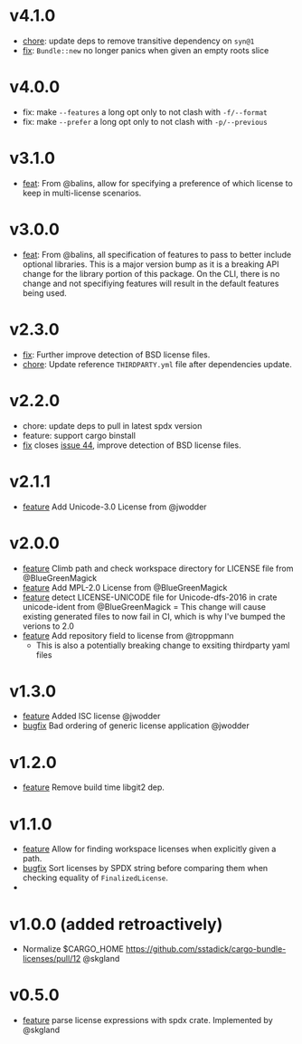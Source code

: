 # v4.1.0

- [chore](https://github.com/sstadick/cargo-bundle-licenses/pull/55): update deps to remove transitive dependency on `syn@1`
- [fix](https://github.com/sstadick/cargo-bundle-licenses/pull/55): `Bundle::new` no longer panics when given an empty roots slice

# v4.0.0

- fix: make `--features` a long opt only to not clash with  `-f/--format`
- fix: make `--prefer` a long opt only to not clash with `-p/--previous`

# v3.1.0

- [feat](https://github.com/sstadick/cargo-bundle-licenses/pull/50): From @balins, allow for specifying a preference of which license to keep in multi-license scenarios.

# v3.0.0

- [feat](https://github.com/sstadick/cargo-bundle-licenses/pull/48): From @balins, all specification of features to pass to better include optional libraries. This is a major version bump as it is a breaking API change for the library portion of this package. On the CLI, there is no change and not specifiying features will result in the default features being used.

# v2.3.0

- [fix](https://github.com/sstadick/cargo-bundle-licenses/pull/46): Further improve detection of BSD license files.
- [chore](https://github.com/sstadick/cargo-bundle-licenses/pull/46): Update reference `THIRDPARTY.yml` file after dependencies update.

# v2.2.0

- chore: update deps to pull in latest spdx version
- feature: support cargo binstall
- [fix](https://github.com/sstadick/cargo-bundle-licenses/pull/45) closes [issue 44](https://github.com/sstadick/cargo-bundle-licenses/issues/44), improve detection of BSD license files.

# v2.1.1
- [feature](https://github.com/sstadick/cargo-bundle-licenses/pull/41) Add Unicode-3.0 License from @jwodder

# v2.0.0
- [feature](https://github.com/sstadick/cargo-bundle-licenses/pull/32) Climb path and check workspace directory for LICENSE file from @BlueGreenMagick
- [feature](https://github.com/sstadick/cargo-bundle-licenses/pull/33) Add MPL-2.0 License from @BlueGreenMagick
- [feature](https://github.com/sstadick/cargo-bundle-licenses/pull/34) detect LICENSE-UNICODE file for Unicode-dfs-2016 in crate unicode-ident from @BlueGreenMagick
	= This change will cause existing generated files to now fail in CI, which is why I've bumped the verions to 2.0
- [feature](https://github.com/sstadick/cargo-bundle-licenses/pull/30) Add repository field to license from @troppmann
	- This is also a potentially breaking change to exsiting thirdparty yaml files

# v1.3.0
- [feature](https://github.com/sstadick/cargo-bundle-licenses/pull/28) Added ISC license @jwodder
- [bugfix](https://github.com/sstadick/cargo-bundle-licenses/pull/29) Bad ordering of generic license application @jwodder

# v1.2.0
- [feature](https://github.com/sstadick/cargo-bundle-licenses/pull/16) Remove build time libgit2 dep.

# v1.1.0

- [feature](https://github.com/sstadick/cargo-bundle-licenses/pull/3) Allow for finding workspace licenses when explicitly given a path.
- [bugfix](https://github.com/sstadick/cargo-bundle-licenses/pull/14) Sort licenses by SPDX string before comparing them when checking equality of `FinalizedLicense`.
- 

# v1.0.0 (added retroactively)

- Normalize $CARGO_HOME https://github.com/sstadick/cargo-bundle-licenses/pull/12 @skgland

# v0.5.0

- [feature](https://github.com/sstadick/cargo-bundle-licenses/pull/11) parse license expressions with spdx crate. Implemented by @skgland

